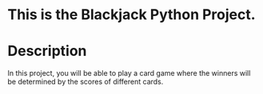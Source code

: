 # This is the Blackjack Python Project.

# Description 
In this project, you will be able to play a card game where the winners will be determined by the scores of different cards. 
